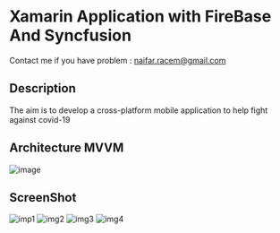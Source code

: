 # Xamarin Application with 	FireBase And Syncfusion 

Contact me if you have problem : naifar.racem@gmail.com

## Description
The aim is to develop a cross-platform mobile application to help fight against covid-19

## Architecture MVVM
![image](https://user-images.githubusercontent.com/78737274/107283998-6a214480-6a5d-11eb-87c3-722d5a8a514f.png)

## ScreenShot
![imp1](https://user-images.githubusercontent.com/78737274/107284078-84f3b900-6a5d-11eb-93ce-958df5acf549.PNG)
![img2](https://user-images.githubusercontent.com/78737274/107284013-6e4d6200-6a5d-11eb-9b68-973e2d28a749.PNG)
![img3](https://user-images.githubusercontent.com/78737274/107284014-6ee5f880-6a5d-11eb-80da-d14634d0f8bf.PNG)
![img4](https://user-images.githubusercontent.com/78737274/107284016-6ee5f880-6a5d-11eb-8adf-027923b4ef38.png)

